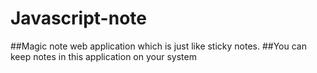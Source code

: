 # Javascript-note
##Magic note web application which is just like sticky notes.
##You can keep notes in this application on your system

